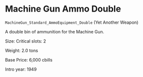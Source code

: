 # Machine Gun Ammo Double

`MachineGun_Standard_AmmoEquipment_Double` (Yet Another Weapon)

A double bin of ammunition for the Machine Gun.

Size: Critical slots: 2

Weight: 2.0 tons

Base Price: 6,000 cbills

Intro year: 1949

